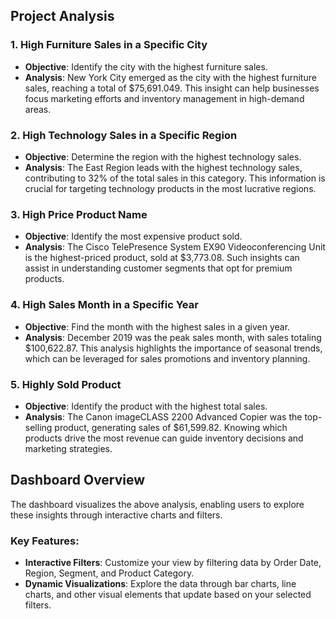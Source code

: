 ## Project Analysis

### 1. High Furniture Sales in a Specific City
- **Objective**: Identify the city with the highest furniture sales.
- **Analysis**: New York City emerged as the city with the highest furniture sales, reaching a total of $75,691.049. This insight can help businesses focus marketing efforts and inventory management in high-demand areas.

### 2. High Technology Sales in a Specific Region
- **Objective**: Determine the region with the highest technology sales.
- **Analysis**: The East Region leads with the highest technology sales, contributing to 32% of the total sales in this category. This information is crucial for targeting technology products in the most lucrative regions.

### 3. High Price Product Name
- **Objective**: Identify the most expensive product sold.
- **Analysis**: The Cisco TelePresence System EX90 Videoconferencing Unit is the highest-priced product, sold at $3,773.08. Such insights can assist in understanding customer segments that opt for premium products.

### 4. High Sales Month in a Specific Year
- **Objective**: Find the month with the highest sales in a given year.
- **Analysis**: December 2019 was the peak sales month, with sales totaling $100,622.87. This analysis highlights the importance of seasonal trends, which can be leveraged for sales promotions and inventory planning.

### 5. Highly Sold Product
- **Objective**: Identify the product with the highest total sales.
- **Analysis**: The Canon imageCLASS 2200 Advanced Copier was the top-selling product, generating sales of $61,599.82. Knowing which products drive the most revenue can guide inventory decisions and marketing strategies.

## Dashboard Overview

The dashboard visualizes the above analysis, enabling users to explore these insights through interactive charts and filters.

### Key Features:
- **Interactive Filters**: Customize your view by filtering data by Order Date, Region, Segment, and Product Category.
- **Dynamic Visualizations**: Explore the data through bar charts, line charts, and other visual elements that update based on your selected filters.
